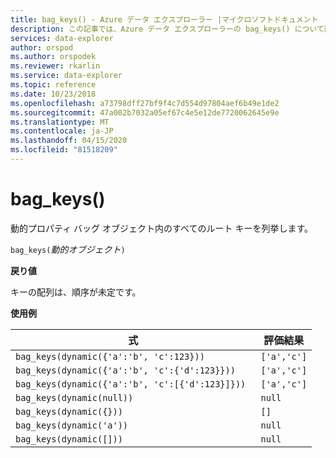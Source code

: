 ```yaml
---
title: bag_keys() - Azure データ エクスプローラー |マイクロソフトドキュメント
description: この記事では、Azure データ エクスプローラーの bag_keys() について説明します。
services: data-explorer
author: orspod
ms.author: orspodek
ms.reviewer: rkarlin
ms.service: data-explorer
ms.topic: reference
ms.date: 10/23/2018
ms.openlocfilehash: a73798dff27bf9f4c7d554d97804aef6b49e1de2
ms.sourcegitcommit: 47a002b7032a05ef67c4e5e12de7720062645e9e
ms.translationtype: MT
ms.contentlocale: ja-JP
ms.lasthandoff: 04/15/2020
ms.locfileid: "81518209"
---
```

# <a name="bag_keys"></a>bag_keys()

動的プロパティ バッグ オブジェクト内のすべてのルート キーを列挙します。

`bag_keys(`*動的オブジェクト*`)`

**戻り値**

キーの配列は、順序が未定です。

**使用例**

|式|評価結果|
|---|---|
|`bag_keys(dynamic({'a':'b', 'c':123}))` | `['a','c']`|
|`bag_keys(dynamic({'a':'b', 'c':{'d':123}})) `|`['a','c']`|
|`bag_keys(dynamic({'a':'b', 'c':[{'d':123}]})) `|`['a','c']`|
|`bag_keys(dynamic(null))`|`null`|
|`bag_keys(dynamic({}))`|`[]`|
|`bag_keys(dynamic('a'))`|`null`|
|`bag_keys(dynamic([]))  `|`null`|